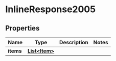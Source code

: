 

# InlineResponse2005

## Properties

Name | Type | Description | Notes
------------ | ------------- | ------------- | -------------
**items** | [**List&lt;Item&gt;**](Item.md) |  | 



